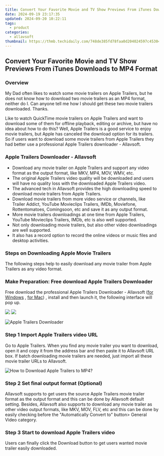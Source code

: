 ```yaml
---
title: Convert Your Favorite Movie and TV Show Previews From iTunes Downloads to MP4 Format
date: 2024-09-19 23:17:35
updated: 2024-09-20 10:22:11
tags:
  - product
categories:
  - allavsoft
thumbnail: https://thmb.techidaily.com/748de385fd78faa0d204024597c45304a88577256e08ed293c3cd91c5718eb11.jpg
---
```


## Convert Your Favorite Movie and TV Show Previews From iTunes Downloads to MP4 Format

### Overview

My Dad often likes to watch some movie trailers on Apple Trailers, but he does not know how to download two movie trailers as an MP4 format, neither do I. Can anyone tell me how I should get these two movie trailers downloaded. Thanks.

Like to watch QuickTime movie trailers on Apple Trailers and want to download some of them for offline playback, editing or archive, but have no idea about how to do this? Well, Apple Trailers is a good service to enjoy movie trailers, but Apple has canceled the download option for its trailers. So if users want to download some movie trailers from Apple Trailers they had better use a professional Apple Trailers downloader - Allavsoft.

### Apple Trailers Downloader - Allavsoft

* Download any movie trailer on Apple Trailers and support any video format as the output format, like MKV, MP4, MOV, WMV, etc.
* The original Apple Trailers video quality will be downloaded and users will have no quality loss with the downloaded Apple Trailers video.
* The advanced tech in Allavsoft provides the high downloading speed to download movie trailers from Apple Trailers.
* Download movie trailers from more video service or channels, like Trailer Addict, YouTube Movieclips Trailers, IMDb, Moviefone, Rottentomatoes, Comingsoon, etc and save it as any output format.
* More movie trailers downloadings at one time from Apple Trailers, YouTube Movieclips Trailers, IMDb, etc is also well supported.
* Not only downloading movie trailers, but also other video downloadings are well supported.
* It also has a record option to record the online videos or music files and desktop activities.

### Steps on Downloading Apple Movie Trailers

The following steps help to easily download any movie trailer from Apple Trailers as any video format.

### Make Preparation: Free download Apple Trailers Downloader

Free download the professional Apple Trailers Downloader - Allavsoft ([for Windows](https://tools.techidaily.com/allavsoft/products/) , [for Mac](https://tools.techidaily.com/allavsoft/products/)) , install and then launch it, the following interface will pop up.

[![](https://www.allavsoft.com/how-to/../images/how-to/free-download-win.jpg)](https://tools.techidaily.com/allavsoft/products/) [![](https://www.allavsoft.com/how-to/../images/how-to/free-download-mac.jpg)](https://tools.techidaily.com/allavsoft/products/)

![Apple Trailers Downloader](https://www.allavsoft.com/how-to/../images/allavsoft/screen-shot-600.jpg)

### Step 1 Import Apple Trailers video URL

Go to Apple Trailers. When you find any movie trailer you want to download, open it and copy it from the address bar and then paste it to Allavsoft URL box. If batch downloading movie trailers are needed, just import all these movie trailer URLs to Allavsoft.

![How to Download Apple Trailers to MP4?](https://www.allavsoft.com/how-to/../images/how-to/download-rtmp-video/download-rtmp-video.jpg)

### Step 2 Set final output format (Optional)

Allavsoft supports to get users the source Apple Trailers movie trailer format as the output format and this can be done by Allavsoft default setting. Besides, Allavsoft also supports to download any movie trailer as other video output formats, like MKV, MOV, FLV, etc and this can be done by easily checking before the "Automatically Convert to" button> General Video category.

### Step 3 Start to download Apple Trailers video

Users can finally click the Download button to get users wanted movie trailer easily downloaded.

<ins class="adsbygoogle"
     style="display:block"
     data-ad-format="autorelaxed"
     data-ad-client="ca-pub-7571918770474297"
     data-ad-slot="1223367746"></ins>



<ins class="adsbygoogle"
     style="display:block"
     data-ad-client="ca-pub-7571918770474297"
     data-ad-slot="8358498916"
     data-ad-format="auto"
     data-full-width-responsive="true"></ins>
